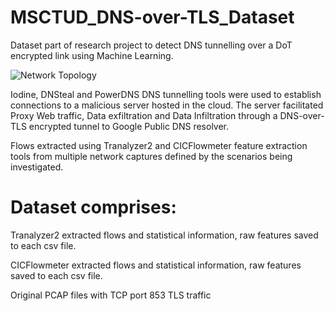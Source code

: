 # MSCTUD_DNS-over-TLS_Dataset

Dataset part of research project to detect DNS tunnelling over a DoT encrypted link using Machine Learning.

![Network Topology](https://github.com/heff09/MSCTUD_DNS-over-TLS/assets/41806354/878bb0fc-f3d6-4b4a-bd3f-6dc2aef7052e)

Iodine, DNSteal and PowerDNS DNS tunnelling tools were used to establish connections to a malicious server hosted in 
the cloud. The server facilitated Proxy Web traffic, Data exfiltration and Data Infiltration through a DNS-over-TLS encrypted tunnel to Google Public DNS resolver.

Flows extracted using Tranalyzer2 and CICFlowmeter feature extraction tools from multiple network captures defined by the scenarios being investigated.

Dataset comprises:
==================
Tranalyzer2 extracted flows and statistical information, raw features saved to each csv file.

CICFlowmeter extracted flows and statistical information, raw features saved to each csv file.

Original PCAP files with TCP port 853 TLS traffic
